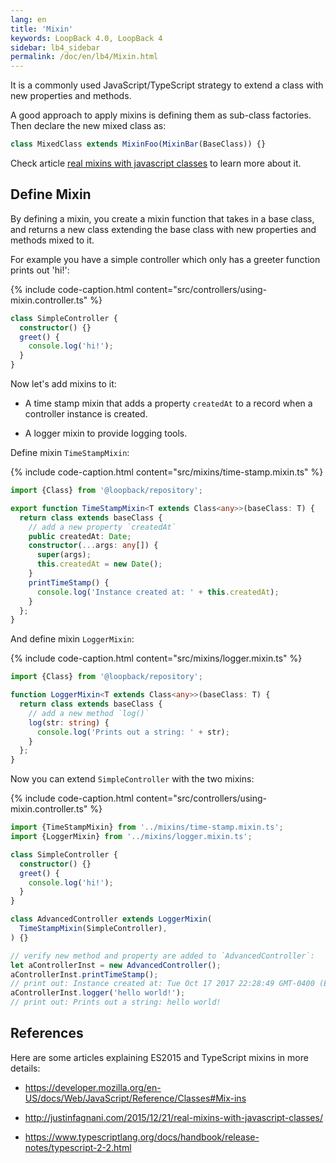 ```yaml
---
lang: en
title: 'Mixin'
keywords: LoopBack 4.0, LoopBack 4
sidebar: lb4_sidebar
permalink: /doc/en/lb4/Mixin.html
---
```


It is a commonly used JavaScript/TypeScript strategy to extend a class with new
properties and methods.

A good approach to apply mixins is defining them as sub-class factories. Then
declare the new mixed class as:

```ts
class MixedClass extends MixinFoo(MixinBar(BaseClass)) {}
```

Check article
[real mixins with javascript classes](http://justinfagnani.com/2015/12/21/real-mixins-with-javascript-classes/)
to learn more about it.

## Define Mixin

By defining a mixin, you create a mixin function that takes in a base class, and
returns a new class extending the base class with new properties and methods
mixed to it.

For example you have a simple controller which only has a greeter function
prints out 'hi!':

{% include code-caption.html content="src/controllers/using-mixin.controller.ts" %}

```ts
class SimpleController {
  constructor() {}
  greet() {
    console.log('hi!');
  }
}
```

Now let's add mixins to it:

- A time stamp mixin that adds a property `createdAt` to a record when a
  controller instance is created.

- A logger mixin to provide logging tools.

Define mixin `TimeStampMixin`:

{% include code-caption.html content="src/mixins/time-stamp.mixin.ts" %}

```ts
import {Class} from '@loopback/repository';

export function TimeStampMixin<T extends Class<any>>(baseClass: T) {
  return class extends baseClass {
    // add a new property `createdAt`
    public createdAt: Date;
    constructor(...args: any[]) {
      super(args);
      this.createdAt = new Date();
    }
    printTimeStamp() {
      console.log('Instance created at: ' + this.createdAt);
    }
  };
}
```

And define mixin `LoggerMixin`:

{% include code-caption.html content="src/mixins/logger.mixin.ts" %}

```ts
import {Class} from '@loopback/repository';

function LoggerMixin<T extends Class<any>>(baseClass: T) {
  return class extends baseClass {
    // add a new method `log()`
    log(str: string) {
      console.log('Prints out a string: ' + str);
    }
  };
}
```

Now you can extend `SimpleController` with the two mixins:

{% include code-caption.html content="src/controllers/using-mixin.controller.ts" %}

```ts
import {TimeStampMixin} from '../mixins/time-stamp.mixin.ts';
import {LoggerMixin} from '../mixins/logger.mixin.ts';

class SimpleController {
  constructor() {}
  greet() {
    console.log('hi!');
  }
}

class AdvancedController extends LoggerMixin(
  TimeStampMixin(SimpleController),
) {}

// verify new method and property are added to `AdvancedController`:
let aControllerInst = new AdvancedController();
aControllerInst.printTimeStamp();
// print out: Instance created at: Tue Oct 17 2017 22:28:49 GMT-0400 (EDT)
aControllerInst.logger('hello world!');
// print out: Prints out a string: hello world!
```

## References

Here are some articles explaining ES2015 and TypeScript mixins in more details:

- <https://developer.mozilla.org/en-US/docs/Web/JavaScript/Reference/Classes#Mix-ins>

- <http://justinfagnani.com/2015/12/21/real-mixins-with-javascript-classes/>

- <https://www.typescriptlang.org/docs/handbook/release-notes/typescript-2-2.html>
